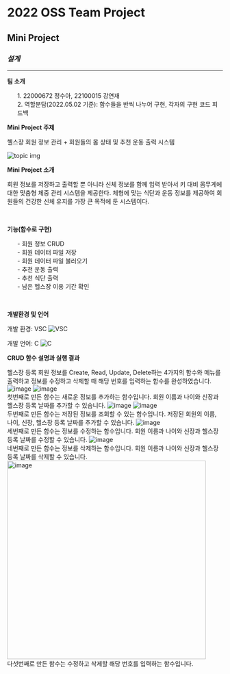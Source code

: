 <!--Heading-->

# 2022 OSS Team Project

## Mini Project

### _**설계**_

---

**팀 소개**

<ol>
1. 22000672 정수아, 22100015 강연재<br>
2. 역할분담(2022.05.02 기준):
   함수들을 반씩 나누어 구현, 각자의 구현 코드 피드백<br>
</ol>

**Mini Project 주제**

헬스장 회원 정보 관리 + 회원들의 몸 상태 및 추천 운동 출력 시스템

![topic img](https://images.unsplash.com/photo-1534438327276-14e5300c3a48?ixlib=rb-1.2.1&ixid=MnwxMjA3fDB8MHxzZWFyY2h8MzB8fGZpdG5lc3N8ZW58MHx8MHx8&w=1000&q=80)

**Mini Project 소개**

회원 정보를 저장하고 출력할 뿐 아니라 신체 정보를 함께 입력 받아서 키 대비 몸무게에 대한 맞춤형 체중 관리 시스템을 제공한다. 체형에 맞는 식단과 운동 정보를 제공하여 회원들의 건강한 신체 유지를 가장 큰 목적에 둔 시스템이다.

<br>

**기능(함수로 구현)**

<ul>
- 회원 정보 CRUD<br>
- 회원 데이터 파일 저장<br>
- 회원 데이터 파일 불러오기<br>
- 추천 운동 출력<br>
- 추천 식단 출력<br>
- 남은 헬스장 이용 기간 확인<br>
</ul>
<br>

**개발환경 및 언어**

개발 환경: VSC
![VSC](https://images.velog.io/images/rememberme_jhk/post/38e6ab0a-58a9-4477-bec4-a62ae20dda4a/vscode-logo.png)

개발 언어: C
![C](https://images.velog.io/images/asroq1/post/228227c1-8e56-426f-832f-95f2f863b5a7/0Clang.png)

**CRUD 함수 설명과 실행 결과**

헬스장 등록 회원 정보를 Create, Read, Update, Delete하는 4가지의 함수와 메뉴를 출력하고 정보를 수정하고 삭제할 때 해당 번호를 입력하는 함수를 완성하였습니다.
![image](https://user-images.githubusercontent.com/103136401/167351564-1bb9a1cb-1868-473f-9cba-5b7edd972dcd.png)
![image](https://user-images.githubusercontent.com/103136401/167351572-c675a52b-8bcb-4a62-bbf1-0640e85792e4.png)<br>
첫번째로 만든 함수는 새로운 정보를 추가하는 함수입니다. 회원 이름과 나이와 신장과 헬스장 등록 날짜를 추가할 수 있습니다.
![image](https://user-images.githubusercontent.com/103136401/167351624-bda1ed75-5f45-453d-b51a-c4bddf93de3e.png)
![image](https://user-images.githubusercontent.com/103136401/167351635-75f810a2-420e-449a-a8cb-5aff594beba2.png)<br>
두번째로 만든 함수는 저장된 정보를 조회할 수 있는 함수입니다. 저장된 회원의 이름, 나이, 신장, 헬스장 등록 날짜를 추가할 수 있습니다.
![image](https://user-images.githubusercontent.com/103136401/167351662-1cc9e7c1-09bd-4f4a-a0f4-fe8cc609f49f.png)<br>
세번째로 만든 함수는 정보를 수정하는 함수입니다. 회원 이름과 나이와 신장과 헬스장 등록 날짜를 수정할 수 있습니다.
![image](https://user-images.githubusercontent.com/103136401/167351714-603664c7-70c9-4182-bebe-fc497b3d14dd.png)<br>
네번째로 만든 함수는 정보를 삭제하는 함수입니다. 회원 이름과 나이와 신장과 헬스장 등록 날짜를 삭제할 수 있습니다.<br>
<img width="464" alt="image" src="https://user-images.githubusercontent.com/103136401/167352095-58a91cfa-dff5-4599-98a2-24e866c516b7.png"><br>
다섯번째로 만든 함수는 수정하고 삭제할 해당 번호를 입력하는 함수입니다.
